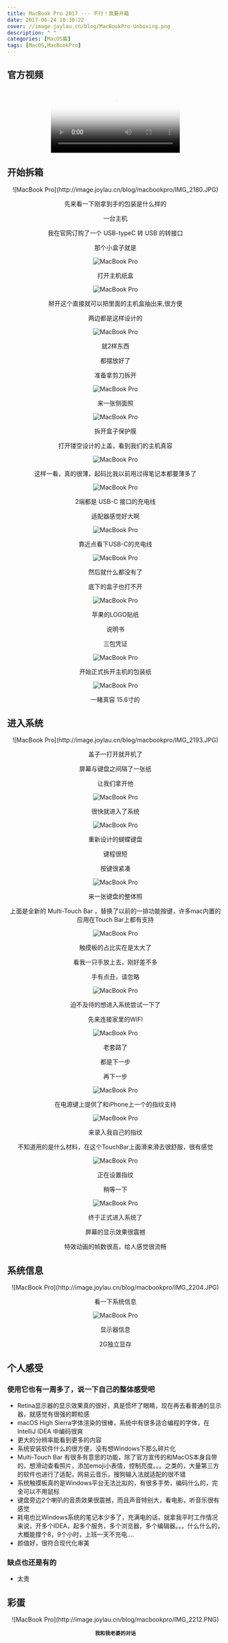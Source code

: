 ```yaml
---
title: MacBook Pro 2017 --- 不行！我要开箱
date: 2017-06-24 10:30:22
cover: //image.joylau.cn/blog/MacBookPro-Unboxing.png
description: " "
categories: [MacOS篇]
tags: [MacOS,MacBookPro]
---
```


<!-- more -->

## 官方视频

<center>
<video src="//image.joylau.cn/blog/macbook-pro-design.mp4" loop="true" controls="controls" poster="//image.joylau.cn/blog/MacBookPro-unboxing-video.png">您的浏览器版本太低，无法观看本视频</video>
</center>


## 开始拆箱

<center>
![MacBook Pro](http://image.joylau.cn/blog/macbookpro/IMG_2180.JPG)

先来看一下刚拿到手的包装是什么样的

一台主机

我在官网订购了一个 USB-typeC 转 USB 的转接口

那个小盒子就是
 
 
 
 
![MacBook Pro](http://image.joylau.cn/blog/macbookpro/IMG_2181.JPG)

打开主机纸盒




![MacBook Pro](http://image.joylau.cn/blog/macbookpro/IMG_2182.JPG)

掰开这个直接就可以把里面的主机盒抽出来,很方便

两边都是这样设计的




![MacBook Pro](http://image.joylau.cn/blog/macbookpro/IMG_2183.JPG)

就2样东西

都摆放好了

准备拿剪刀拆开




![MacBook Pro](http://image.joylau.cn/blog/macbookpro/IMG_2184.JPG)

来一张侧面照




![MacBook Pro](http://image.joylau.cn/blog/macbookpro/IMG_2185.JPG)

拆开盒子保护膜

打开镂空设计的上盖，看到我们的主机真容




![MacBook Pro](http://image.joylau.cn/blog/macbookpro/IMG_2186.JPG)

这样一看，真的很薄，起码比我以前用过得笔记本都要薄多了




![MacBook Pro](http://image.joylau.cn/blog/macbookpro/IMG_2187.JPG)

2端都是 USB-C 接口的充电线

适配器感觉好大啊




![MacBook Pro](http://image.joylau.cn/blog/macbookpro/IMG_2188.JPG)

靠近点看下USB-C的充电线




![MacBook Pro](http://image.joylau.cn/blog/macbookpro/IMG_2189.JPG)

然后就什么都没有了

底下的盒子也打不开




![MacBook Pro](http://image.joylau.cn/blog/macbookpro/IMG_2190.JPG)

苹果的LOGO贴纸

说明书

三包凭证




![MacBook Pro](http://image.joylau.cn/blog/macbookpro/IMG_2191.JPG)

开始正式拆开主机的包装纸




![MacBook Pro](http://image.joylau.cn/blog/macbookpro/IMG_2192.JPG)

一睹真容
15.6寸的
</center>





## 进入系统


<center>
![MacBook Pro](http://image.joylau.cn/blog/macbookpro/IMG_2193.JPG)

盖子一打开就开机了

屏幕与键盘之间隔了一张纸

让我们拿开他




![MacBook Pro](http://image.joylau.cn/blog/macbookpro/IMG_2194.JPG)

很快就进入了系统




![MacBook Pro](http://image.joylau.cn/blog/macbookpro/IMG_2195.JPG)

重新设计的蝴蝶键盘

键程很短

按键很紧凑




![MacBook Pro](http://image.joylau.cn/blog/macbookpro/IMG_2196.JPG)

来一张键盘的整体照

上面是全新的 Multi-Touch Bar ，替换了以前的一排功能按键，许多mac内置的应用在Touch Bar上都有支持




![MacBook Pro](http://image.joylau.cn/blog/macbookpro/IMG_2197.JPG)

触摸板的占比实在是太大了

看我一只手放上去，刚好差不多

手有点丑，请忽略




![MacBook Pro](http://image.joylau.cn/blog/macbookpro/IMG_2198.JPG)

迫不及待的想进入系统尝试一下了

先来连接家里的WIFI




![MacBook Pro](http://image.joylau.cn/blog/macbookpro/IMG_2199.JPG)

老套路了

都是下一步

再下一步




![MacBook Pro](http://image.joylau.cn/blog/macbookpro/IMG_2200.JPG)

在电源键上提供了和iPhone上一个的指纹支持




![MacBook Pro](http://image.joylau.cn/blog/macbookpro/IMG_2201.JPG)

来录入我自己的指纹

不知道用的是什么材料，在这个TouchBar上面滑来滑去很舒服，很有感觉




![MacBook Pro](http://image.joylau.cn/blog/macbookpro/IMG_2202.JPG)

正在设置指纹

稍等一下




![MacBook Pro](http://image.joylau.cn/blog/macbookpro/IMG_2203.JPG)

终于正式进入系统了

屏幕的显示效果很震撼

特效动画的帧数很高，给人感觉很流畅
</center>




## 系统信息

<center>
![MacBook Pro](http://image.joylau.cn/blog/macbookpro/IMG_2204.JPG)

看一下系统信息




![MacBook Pro](http://image.joylau.cn/blog/macbookpro/IMG_2205.JPG)

显示器信息

2G独立显存
</center>


## 个人感受

### 使用它也有一周多了，说一下自己的整体感受吧
- Retina显示器的显示效果真的很好，真是惯坏了眼睛，现在再去看普通的显示器，就感觉有很强的颗粒感
- macOS High Sierra字体渲染的很棒，系统中有很多适合编程的字体，在 IntelliJ IDEA 中编码很爽
- 更大的分辨率能看到更多的内容
- 系统安装软件什么的很方便，没有想Windows下那么碎片化
- Multi-Touch Bar 有很多有意思的功能，除了官方宣传的和MacOS本身自带的，想滑动查看照片，添加emoji小表情，控制亮度。。。之类的，大量第三方的软件也进行了适配，网易云音乐，搜狗输入法就适配的很不错
- 系统触摸板真的是Windows平台无法比拟的，有很多手势，编码什么的，完全可以不用鼠标
- 键盘旁边2个喇叭的音质效果很震撼，而且声音特别大，看电影，听音乐很有感觉
- 耗电也比Windows系统的笔记本少多了，充满电的话，就拿我平时工作情况来说，开多个IDEA，起多个服务，多个浏览器，多个编辑器。。。什么什么的，大概能撑个8，9个小时，上班一天不充电....
- 颜值好，很符合现代化审美




### 缺点也还是有的
- 太贵


## 彩蛋

<center>
![MacBook Pro](http://image.joylau.cn/blog/macbookpro/IMG_2212.PNG)

**`我和我老婆的对话`**
</center>
